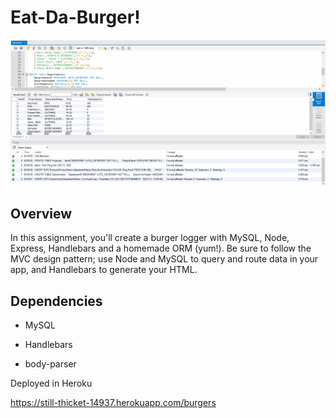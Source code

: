 # Eat-Da-Burger! 
![Image of Eat-Da-Burger APP](https://github.com/Tapesh123/Bamazon/blob/master/images/mysql.gif)


## Overview


In this assignment, you'll create a burger logger with MySQL, Node, Express, Handlebars and a homemade ORM (yum!). Be sure to follow the MVC design pattern; use Node and MySQL to query and route data in your app, and Handlebars to generate your HTML.


## Dependencies



* MySQL

* Handlebars 


* body-parser



Deployed in Heroku

https://still-thicket-14937.herokuapp.com/burgers
